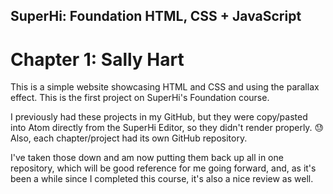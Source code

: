 ## SuperHi: Foundation HTML, CSS + JavaScript

# Chapter 1: Sally Hart

This is a simple website showcasing HTML and CSS and using the parallax effect. This is the first project on SuperHi's Foundation course.

I previously had these projects in my GitHub, but they were copy/pasted into Atom directly from the SuperHi Editor, so they didn't render properly. 😓 Also, each chapter/project had its own GitHub repository.

I've taken those down and am now putting them back up all in one repository, which will be good reference for me going forward, and, as it's been a while since I completed this course, it's also a nice review as well.

